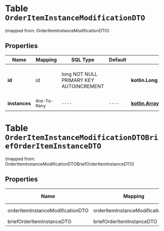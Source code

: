 
# Table `OrderItemInstanceModificationDTO`
(mapped from: OrderItemInstanceModificationDTO)

## Properties
Name | Mapping | SQL Type | Default | Type | Description | Notes
---- | ------- | -------- | ------- | ---- | ----------- | -----
**id** | id | long NOT NULL PRIMARY KEY AUTOINCREMENT |  | **kotlin.Long** | Идентификатор товара в заказе.  Он приходит в ответе на запрос [GET campaigns/{campaignId}/orders/{orderId}](../../reference/orders/getOrder.md) и в запросе Маркета [POST order/accept](../../pushapi/reference/orderAccept.md) — параметр &#x60;id&#x60; в &#x60;items&#x60;.  | 
**instances** | `One-To-Many` | `----` | `----`  | [**kotlin.Array&lt;BriefOrderItemInstanceDTO&gt;**](BriefOrderItemInstanceDTO.md) | Список кодов маркировки единиц товара.  | 



# **Table `OrderItemInstanceModificationDTOBriefOrderItemInstanceDTO`**
(mapped from: OrderItemInstanceModificationDTOBriefOrderItemInstanceDTO)

## Properties
Name | Mapping | SQL Type | Default | Type | Description | Notes
---- | ------- | -------- | ------- | ---- | ----------- | -----
orderItemInstanceModificationDTO | orderItemInstanceModificationDTO | long | | kotlin.Long | Primary Key | *one*
briefOrderItemInstanceDTO | briefOrderItemInstanceDTO | long | | kotlin.Long | Foreign Key | *many*



